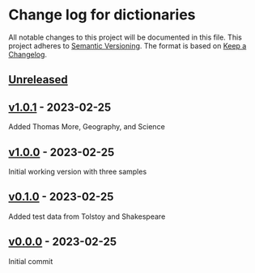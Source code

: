 # Change log for dictionaries
All notable changes to this project will be documented in this file.
This project adheres to [Semantic Versioning].
The format is based on [Keep a Changelog].
	
## [Unreleased]

## [v1.0.1] - 2023-02-25
Added Thomas More, Geography, and Science

## [v1.0.0] - 2023-02-25
Initial working version with three samples

## [v0.1.0] - 2023-02-25
Added test data from Tolstoy and Shakespeare

## [v0.0.0] - 2023-02-25
Initial commit

[Semantic Versioning]: http://semver.org
[Keep a Changelog]: http://keepachangelog.com
[Unreleased]: https://github.com/philhanna/dictionaries/compare/v1.0.1..HEAD
[v1.0.1]: https://github.com/philhanna/dictionaries/compare/v1.0.0..v1.0.1
[v1.0.0]: https://github.com/philhanna/dictionaries/compare/v0.1.0..v1.0.0
[v0.1.0]: https://github.com/philhanna/dictionaries/compare/v0.0.0..v0.1.0
[v0.0.0]: https://github.com/philhanna/dictionaries/compare/0595dca..v0.0.0
